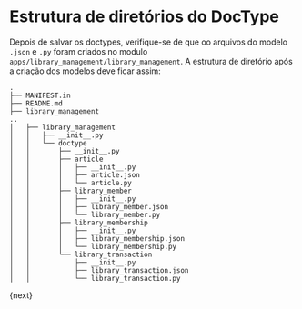 <!-- add-breadcrumbs -->
# Estrutura de diretórios do DocType

Depois de salvar os doctypes, verifique-se de que oo arquivos do modelo `.json` e `.py` foram criados no modulo `apps/library_management/library_management`. A estrutura de diretório após a criação dos modelos deve ficar assim:

	.
	├── MANIFEST.in
	├── README.md
	├── library_management
	..
	│   ├── library_management
	│   │   ├── __init__.py
	│   │   └── doctype
	│   │       ├── __init__.py
	│   │       ├── article
	│   │       │   ├── __init__.py
	│   │       │   ├── article.json
	│   │       │   └── article.py
	│   │       ├── library_member
	│   │       │   ├── __init__.py
	│   │       │   ├── library_member.json
	│   │       │   └── library_member.py
	│   │       ├── library_membership
	│   │       │   ├── __init__.py
	│   │       │   ├── library_membership.json
	│   │       │   └── library_membership.py
	│   │       └── library_transaction
	│   │           ├── __init__.py
	│   │           ├── library_transaction.json
	│   │           └── library_transaction.py

{next}
